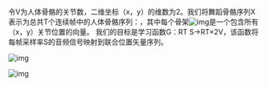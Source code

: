 令V为人体骨骼的关节数，二维坐标（x，y）的维数为2。我们将舞蹈骨骼序列X表示为总共T个连续帧中的人体骨骼序列：，其中每个骨架![img](http://latex.codecogs.com/gif.latex?\X\inR^{T×2V})是一个包含所有（x，y）关节位置的向量。 我们的目标是学习函数G：RT S→RT×2V，该函数将每帧采样率S的音频信号映射到联合位置矢量序列。

![img](http://latex.codecogs.com/gif.latex?\X&space;\in&space;R^{T\times2V})

![img](http://latex.codecogs.com/gif.latex?\\X&space;\in&space;R^{T\times2V})